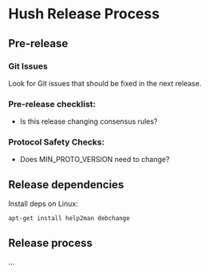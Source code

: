 # Hush Release Process

## Pre-release

### Git Issues

Look for Git issues that should be fixed in the next release.

### Pre-release checklist:
  * Is this release changing consensus rules?

### Protocol Safety Checks:

  * Does MIN_PROTO_VERSION need to change?

## Release dependencies

Install deps on Linux:

	apt-get install help2man debchange

## Release process

...

